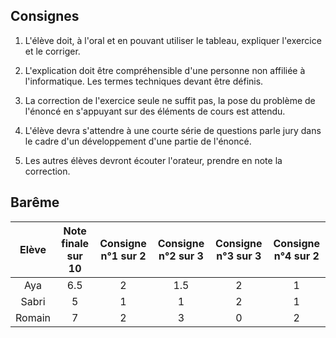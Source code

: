 ## Consignes

1. L'élève doit, à l'oral et en pouvant utiliser le tableau, expliquer l'exercice et le corriger.

2. L'explication doit être compréhensible d'une personne non affiliée à l'informatique. Les termes techniques devant être définis.

3. La correction de l'exercice seule ne suffit pas, la pose du problème de l'énoncé en s'appuyant sur des éléments de cours est attendu.

4. L'élève devra s'attendre à une courte série de questions parle jury dans le cadre d'un développement d'une partie de l'énoncé.

5. Les autres élèves devront écouter l'orateur, prendre en note la correction.

## Barême

| Elève | Note finale sur $10$ | Consigne n°1 sur $2$ | Consigne n°2 sur $3$ | Consigne n°3 sur $3$ | Consigne n°4 sur $2$ |
| :---: | :---: | :---: | :---: | :---: | :---: |
| Aya | $6.5$ | $2$ | $1.5$ | $2$ | $1$ |
| Sabri | $5$ | $1$ | $1$ | $2$ | $1$ |
| Romain | $7$ | $2$ | $3$ | $0$ | $2$ |